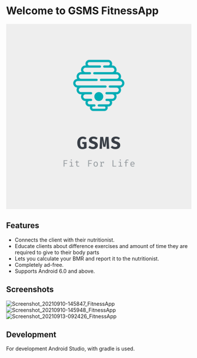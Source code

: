 # Welcome to GSMS FitnessApp
![](app/src/main/res/drawable/logo.png)

## Features
  * Connects the client with their nutritionist.
  * Educate clients about difference exercises and amount of time they are required to give to their body parts
  * Lets you calculate your BMR and report it to the nutritionist. 
  * Completely ad-free.
  * Supports Android 6.0 and above.

## Screenshots
  ![Screenshot_20210910-145847_FitnessApp](https://user-images.githubusercontent.com/35746430/133091638-4c4f9d60-76b6-4d20-afa1-d8efda9b202f.jpg)
  ![Screenshot_20210910-145948_FitnessApp](https://user-images.githubusercontent.com/35746430/133091702-befae9e1-23f5-473f-a863-5e9911c482eb.jpg)
  ![Screenshot_20210913-092426_FitnessApp](https://user-images.githubusercontent.com/35746430/133091712-a78db3c1-189d-4919-a0d8-2b9558a12a3a.jpg)
## Development
For development Android Studio, with gradle is used.
